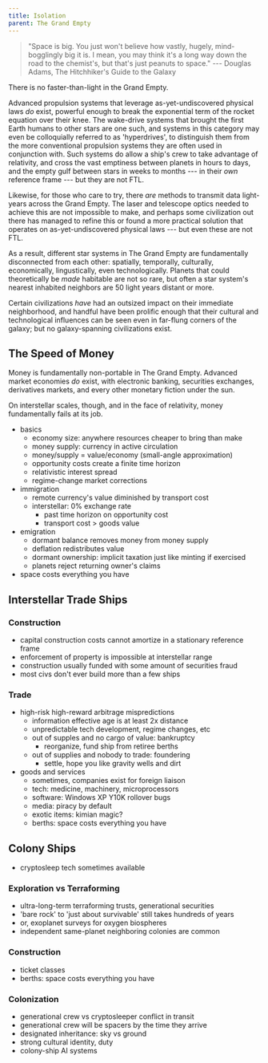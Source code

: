 ```yaml
---
title: Isolation
parent: The Grand Empty
---
```


> "Space is big. You just won't believe how vastly, hugely, mind-bogglingly big it is. I mean, you may think it's a long way down the road to the chemist's, but that's just peanuts to space."
> --- Douglas Adams, The Hitchhiker's Guide to the Galaxy 

There is no faster-than-light in the Grand Empty.

Advanced propulsion systems that leverage as-yet-undiscovered physical laws _do_ exist, powerful enough to break the exponential term of the rocket equation over their knee. The wake-drive systems that brought the first Earth humans to other stars are one such, and systems in this category may even be colloquially referred to as 'hyperdrives', to distinguish them from the more conventional propulsion systems they are often used in conjunction with. Such systems do allow a ship's crew to take advantage of relativity, and cross the vast emptiness between planets in hours to days, and the empty gulf between stars in weeks to months --- in their _own_ reference frame --- but they are not FTL.

Likewise, for those who care to try, there _are_ methods to transmit data light-years across the Grand Empty. The laser and telescope optics needed to achieve this are not impossible to make, and perhaps some civilization out there has managed to refine this or found a more practical solution that operates on as-yet-undiscovered physical laws --- but even these are not FTL.

As a result, different star systems in The Grand Empty are fundamentally disconnected from each other: spatially, temporally, culturally, economically, lingustically, even technologically. Planets that could theoretically be _made_ habitable are not so rare, but often a star system's nearest inhabited neighbors are 50 light years distant or more.

Certain civilizations _have_ had an outsized impact on their immediate neighborhood, and handful have been prolific enough that their cultural and technological influences can be seen even in far-flung corners of the galaxy; but no galaxy-spanning civilizations exist.

## The Speed of Money
Money is fundamentally non-portable in The Grand Empty. Advanced market economies _do_ exist, with electronic banking, securities exchanges, derivatives markets, and every other monetary fiction under the sun.

On interstellar scales, though, and in the face of relativity, money fundamentally fails at its job.

- basics
  - economy size: anywhere resources cheaper to bring than make
  - money supply: currency in active circulation
  - money/supply = value/economy (small-angle approximation)
  - opportunity costs create a finite time horizon
  - relativistic interest spread
  - regime-change market corrections
- immigration
  - remote currency's value diminished by transport cost
  - interstellar: 0% exchange rate
    - past time horizon on opportunity cost
    - transport cost > goods value
- emigration
  - dormant balance removes money from money supply
  - deflation redistributes value
  - dormant ownership: implicit taxation just like minting if exercised
  - planets reject returning owner's claims
- space costs everything you have

## Interstellar Trade Ships
### Construction
  - capital construction costs cannot amortize in a stationary reference frame
  - enforcement of property is impossible at interstellar range
  - construction usually funded with some amount of securities fraud
  - most civs don't ever build more than a few ships
### Trade
- high-risk high-reward arbitrage mispredictions
  - information effective age is at least 2x distance
  - unpredictable tech development, regime changes, etc
  - out of supples and no cargo of value: bankruptcy
    - reorganize, fund ship from retiree berths
  - out of supplies and nobody to trade: foundering
    - settle, hope you like gravity wells and dirt
- goods and services
  - sometimes, companies exist for foreign liaison
  - tech: medicine, machinery, microprocessors
  - software: Windows XP Y10K rollover bugs
  - media: piracy by default
  - exotic items: kimian magic?
  - berths: space costs everything you have

## Colony Ships
- cryptosleep tech sometimes available
### Exploration vs Terraforming
- ultra-long-term terraforming trusts, generational securities
- 'bare rock' to 'just about survivable' still takes hundreds of years
- or, exoplanet surveys for oxygen biospheres
- independent same-planet neighboring colonies are common
### Construction
- ticket classes
- berths: space costs everything you have
### Colonization
- generational crew vs cryptosleeper conflict in transit
- generational crew will be spacers by the time they arrive
- designated inheritance: sky vs ground
- strong cultural identity, duty
- colony-ship AI systems
